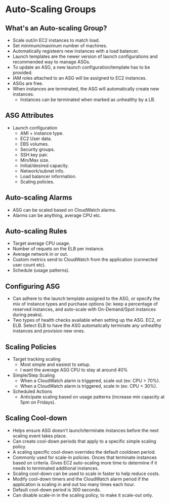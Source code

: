 # Auto-Scaling Groups

## What's an Auto-scaling Group?

- Scale out/in EC2 instances to match load.
- Set minimum/maximum number of machines.
- Automatically registeers new instances with a load balancer.
- Launch templates are the newer version of launch configurations and recommended way to manage ASGs.
- To update an ASG, a new launch configuration/template has to be provided.
- IAM roles attached to an ASG will be assigned to EC2 instances.
- ASGs are free.
- When instances are terminated, the ASG will automatically create new instances.
  - Instances can be terminated when marked as unhealthy by a LB.

## ASG Attributes

- Launch configuration
  - AMI + instance type.
  - EC2 User data.
  - EBS volumes.
  - Security groups.
  - SSH key pair.
  - Min/Max size.
  - Initial/desired capacity.
  - Network/subnet info.
  - Load balancer information.
  - Scaling policies.

## Auto-scaling Alarms

- ASG can be scaled based on CloudWatch alarms.
- Alarms can be anything, average CPU etc.

## Auto-scaling  Rules

- Target average CPU usage.
- Number of requets on the ELB per instance.
- Average network in or out.
- Custom metrics send to CloudWatch from the application (connected user count etc).
- Schedule (usage patterns).


## Configuring ASG

- Can adhere to the launch template assigned to the ASG, or specify the mix of instance types and purchase options (ie: keep a percentage of reserved instances, and auto-scale with On-Demand/Spot instances during peaks).
- Two types of health checks available when setting up the ASG. EC2, or ELB. Select ELB to have the ASG automatically terminate any unhealthy instances and provision new ones.

## Scaling Policies

- Target tracking scaling
  - Most simple and easiest to setup.
  - I want the average ASG CPU to stay at around 40%
- Simple/Step Scaling
  - When a CloudWatch alarm is triggered, scale out (ex: CPU > 70%).
  - When a CloudWatch alarm is triggered, scale in (ex: CPU < 30%).
- Scheduled Actions
  - Anticipate scaling based on usage patterns (increase min capacity at 5pm on Fridays).

## Scaling Cool-down

- Helps ensure ASG doesn't launch/terminate instances before the next scaling event takes place.
- Can create cool-down periods that apply to a specific simple scaling policy.
- A scaling specific cool-down overrides the default cooldown period.
- Commonly used for scale-in policies. Onces that terminate instances based on criteria. Gives EC2 auto-scaling more time to determine if it needs to terminated additional instances.
- Scaling cool-down can be used to scale in faster to help reduce costs.
- Modify cool-down timers and the CloudWatch alarm period if the application is scaling in and out too many times each hour.
- Default cool-down period is 300 seconds.
- Can disable scale-in in the scaling policy, to make it scale-out only.
